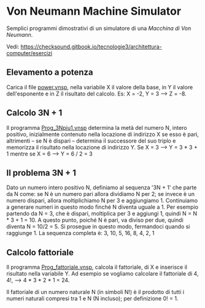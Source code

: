 # Von Neumann Machine Simulator

Semplici programmi dimostrativi di un simulatore di una _Macchina di Von Neumann_. 

Vedi: https://checksound.gitbook.io/tecnologie3/architettura-computer/esercizi

## Elevamento a potenza

Carica il file [power.vnsp](./power.vnsp), nella variabile X il valore della base, in Y il valore dell'esponente e in Z il risultato del calcolo. Es: X = -2, Y = 3 --> Z = -8.

## Calcolo 3N + 1

Il programma [Prog_3Npiu1.vnsp](./Prog_3Npiu1.vnsp) determina la metà del numero N, intero positivo,  inizialmente contenuto nella locazione di indirizzo X se esso è pari, altrimenti – se N è dispari – determina il successore del suo triplo e memorizza il risultato nella locazione di indirizzo Y. Se X = 3 --> Y = 3 * 3 + 1 mentre se X = 6 --> Y = 6 / 2 = 3

## Il problema 3N + 1

Dato un numero intero positivo N, definiamo al sequenza '3N + 1' che parte da N come: se N è un numero pari allora dividiamo N per 2; se invece è un numero dispari, allora moltiplichiamo N per 3 e aggiungiamo 1. Continuiamo a generare numeri in questo modo finché N diventa uguale a 1. Per esempio partendo da N = 3, che è dispari, moltiplica per 3 e aggiungi 1, quindi N = N * 3 + 1 = 10. A questo punto, poiché N è pari, va diviso per due, quindi diventa N = 10/2 = 5. Si prosegue in questo modo, fermandoci quando si raggiunge 1. La sequenza completa è: 3, 10, 5, 16, 8, 4, 2, 1

## Calcolo fattoriale

Il programma [Prog_fattoriale.vnsp](./Prog_fattoriale.vnsp), calcola il fattoriale, di X e inserisce il risultato nella variabile Y. Ad esempio se vogliamo calcolare il fattoriale di 4, 4!, --> 4 * 3 * 2 * 1 = 24.

Il fattoriale di un numero naturale N (in simboli N!) è il prodotto di tutti i numeri naturali compresi tra 1 e N (N incluso); per definizione 0! = 1.

